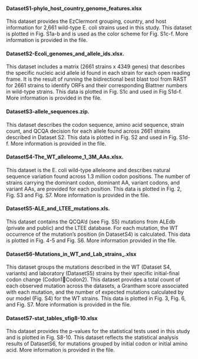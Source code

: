 #### DatasetS1-phylo_host_country_genome_features.xlsx
This dataset provides the EzClermont grouping, country, and host information for 2,661 wild-type E. coli strains used in this study. This dataset is plotted in Fig. S1a-b and is used as the color scheme for Fig. S1c-f. More information is provided in the file.
#### DatasetS2-Ecoli_genomes_and_allele_ids.xlsx.
This dataset includes a matrix (2661 strains x 4349 genes) that describes the specific nucleic acid allele id found in each strain for each open reading frame. It is the result of running the bidirectional best blast tool from RAST for 2661 strains to identify ORFs and their corresponding Blattner numbers in wild-type strains. This data is plotted in Fig. S1c and used in Fig S1d-f. More information is provided in the file.
#### DatasetS3-allele_sequences.zip.
This dataset describes the codon sequence, amino acid sequence, strain count, and QCQA decision for each allele found across 2661 strains described in Dataset S2. This data is plotted in Fig. S2 and used in Fig. S1d-f. More information is provided in the file. 
#### DatasetS4-The_WT_alleleome_1_3M_AAs.xlsx.
This dataset is the E. coli wild-type alleleome and describes natural sequence variation found across 1.3 million codon positions. The number of strains carrying the dominant codon, dominant AA, variant codons, and variant AAs, are provided for each position. This data is plotted in Fig. 2, Fig. S3 and Fig. S7. More information is provided in the file.
#### DatasetS5-ALE_and_LTEE_mutations.xls.
This dataset contains the QCQA’d (see Fig. S5) mutations from ALEdb (private and public) and the LTEE database. For each mutation, the WT occurrence of the mutation’s position (in DatasetS4) is calculated. This data is plotted in Fig. 4-5 and Fig. S6. More information provided in the file.
#### DatasetS6-Mutations_in_WT_and_Lab_strains_.xlsx
This dataset groups the mutations described in the WT (Dataset S4, variants) and laboratory (DatasetS5) strains by their specific initial-final codon change (Codon1Codon2).  This dataset provides a total count of each observed mutation across the datasets, a Grantham score associated with each mutation, and the number of expected mutations calculated by our model (Fig. S4) for the WT strains. This data is plotted in Fig. 3, Fig. 6, and Fig. S7. More information is provided in the file.
#### DatasetS7-stat_tables_sfig8-10.xlsx
This dataset provides the p-values for the statistical tests used in this study and is plotted in Fig. S8-10. This dataset reflects the statistical analysis results of DatasetS6, for mutations grouped by initial codon or initial amino acid. More information is provided in the file. 
